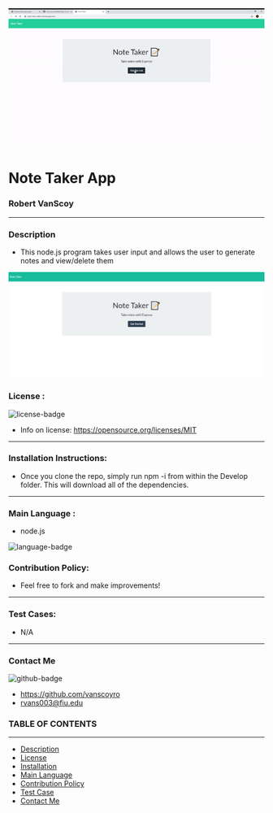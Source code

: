 <img src="Assets/demo_gif.gif" width="900">

# Note Taker App
### Robert VanScoy
_______________________________________________________________
### Description 
* This node.js program takes user input and allows the user to generate notes and view/delete them

![NoteTakerPic](Assets/noteTaker1.PNG?raw=true "NoteTaker Pic")
  
### License : 
<img src='https://img.shields.io/badge/license-MIT-blue' alt="license-badge">
  
* Info on license: https://opensource.org/licenses/MIT
_______________________________________________________________
### Installation Instructions:
* Once you clone the repo, simply run npm -i from within the Develop folder. This will download all of the dependencies.

_______________________________________________________________

### Main Language : 
* node.js
<img src = "https://img.shields.io/badge/node.js%20-%2343853D.svg" alt="language-badge">

### Contribution Policy: 
* Feel free to fork and make improvements!
_______________________________________________________________
### Test Cases:
* N/A
_______________________________________________________________
### Contact Me 

<img src='https://img.shields.io/badge/github-vanscoyro-orange' alt="github-badge">

* https://github.com/vanscoyro
* rvans003@fiu.edu

### TABLE OF CONTENTS 
_______________________________________________________________
* [Description](#description)
* [License](#license-)
* [Installation](#installation-instructions)
* [Main Language](#main-language-)
* [Contribution Policy](#contribution-policy)
* [Test Case](#test-cases)
* [Contact Me](#contact-me)



    
  
